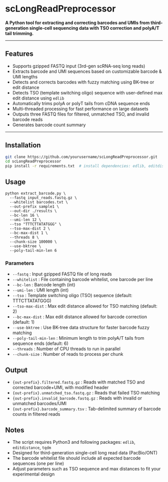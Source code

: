# scLongReadPreprocessor

**A Python tool for extracting and correcting barcodes and UMIs from third-generation single-cell sequencing data with TSO correction and polyA/T tail trimming.**

---

## Features

- Supports gzipped FASTQ input (3rd-gen scRNA-seq long reads)
- Extracts barcode and UMI sequences based on customizable barcode & UMI lengths
- Detects and corrects barcodes with fuzzy matching using BK-tree or edit distance
- Detects TSO (template switching oligo) sequence with user-defined max edit distance using `edlib`
- Automatically trims polyA or polyT tails from cDNA sequence ends
- Multi-threaded processing for fast performance on large datasets
- Outputs three FASTQ files for filtered, unmatched TSO, and invalid barcode reads
- Generates barcode count summary

---

## Installation

```bash
git clone https://github.com/yourusername/scLongReadPreprocessor.git
cd scLongReadPreprocessor
pip install -r requirements.txt  # install dependencies: edlib, editdistance, tqdm
```

## Usage

```
python extract_barcode.py \
  --fastq input_reads.fastq.gz \
  --whitelist barcodes.txt \
  --out-prefix sample1 \
  --out-dir ./results \
  --bc-len 16 \
  --umi-len 12 \
  --tso "TTTCTTATATGGG" \
  --tso-max-dist 2 \
  --bc-max-dist 1 \
  --threads 8 \
  --chunk-size 100000 \
  --use-bktree \
  --poly-tail-min-len 6
```

### Parameters

- `--fastq` : Input gzipped FASTQ file of long reads
- `--whitelist` : File containing barcode whitelist, one barcode per line
- `--bc-len` : Barcode length (int)
- `--umi-len` : UMI length (int)
- `--tso` : Template switching oligo (TSO) sequence (default: TTTCTTATATGGG)
- `--tso-max-dist` : Max edit distance allowed for TSO matching (default: 2)
- `--bc-max-dist` : Max edit distance allowed for barcode correction (default: 1)
- `--use-bktree` : Use BK-tree data structure for faster barcode fuzzy matching
- `--poly-tail-min-len` : Minimum length to trim polyA/T tails from sequence ends (default: 6)
- `--threads` : Number of CPU threads to run in parallel
- `--chunk-size` : Number of reads to process per chunk

## Output

- `{out-prefix}.filtered.fastq.gz` : Reads with matched TSO and corrected barcode+UMI, with modified header
- `{out-prefix}.unmatched_tso.fastq.gz` : Reads that failed TSO matching
- `{out-prefix}.invalid_barcode.fastq.gz` : Reads with invalid or unmatched barcodes/UMI
- `{out-prefix}.barcode_summary.tsv` : Tab-delimited summary of barcode counts in filtered reads

## Notes

- The script requires Python3 and following packages: `edlib`, `editdistance`, `tqdm`
- Designed for third-generation single-cell long read data (PacBio/ONT)
- The barcode whitelist file should include all expected barcode sequences (one per line)
- Adjust parameters such as TSO sequence and max distances to fit your experimental design




